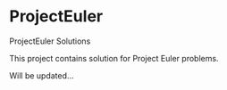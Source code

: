 # ProjectEuler
ProjectEuler Solutions

This project contains solution for Project Euler problems.

Will be updated...
